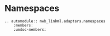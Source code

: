 # Namespaces

```{eval-rst}
.. automodule:: nwb_linkml.adapters.namespaces
    :members:
    :undoc-members:
```